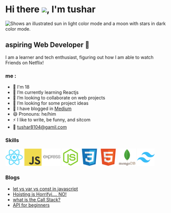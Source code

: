 # Hi there <img src="https://github.com/TheDudeThatCode/TheDudeThatCode/blob/master/Assets/Hi.gif" width="40"/>, I'm tushar 

<picture>
  <source media="(prefers-color-scheme: dark)" srcset="https://media.giphy.com/media/CwTvSiWflgCGKgz5eb/giphy.gif">
  <source media="(prefers-color-scheme: light)" srcset="https://media.giphy.com/media/KzJkzjggfGN5Py6nkT/giphy.gif">
  <img alt="Shows an illustrated sun in light color mode and a moon with stars in dark color mode." src="" width="40">
</picture>


## aspiring Web Developer 🐥

I am a learner and tech enthusiast, figuring out how I am able to watch Friends on Netflix! 

### me :
- 🧑 I'm 18
- 🌱 I’m currently learning Reactjs
- 👯 I’m looking to collaborate on web projects
- 🤔 I’m looking for some project ideas
- 💬 I have blogged in [Medium](https://medium.com/@tushar85)
- 😄 Pronouns: he/him
- ⚡ I like to write, be funny, and sitcom
- 👀 tushar8104@gamil.com

### Skills

[<img src="https://github.com/devicons/devicon/blob/master/icons/react/react-original.svg"  width="55" />](https://react.dev/)
[<img
  src="https://github.com/devicons/devicon/blob/master/icons/javascript/javascript-original.svg"
  width="55"
/>](https://developer.mozilla.org/en-US/docs/Web/JavaScript) [<img
  src="https://github.com/devicons/devicon/blob/master/icons/express/express-original-wordmark.svg"
  width="55"
/>](https://expressjs.com/) [<img
  src="https://github.com/devicons/devicon/blob/master/icons/nodejs/nodejs-original.svg"
  width="55"
/>](https://nodejs.org/en/about/) [<img
  src="https://github.com/devicons/devicon/blob/master/icons/css3/css3-original.svg"
  width="55"
/>](https://developer.mozilla.org/en-US/docs/Web/CSS) [<img
  src="https://github.com/devicons/devicon/blob/master/icons/html5/html5-original.svg"
  width="55"
/>](https://developer.mozilla.org/en-US/docs/Web/HTML) [<img
  src="https://github.com/devicons/devicon/blob/master/icons/mongodb/mongodb-original-wordmark.svg"
  width="55"
/>](https://www.mongodb.com/)
[<img src="https://github.com/devicons/devicon/blob/master/icons/tailwindcss/tailwindcss-plain.svg" width="55"/>](https://tailwindcss.com/)
 
 ### Blogs
 - [let vs var vs const in javascript](https://medium.com/@tushar85/var-vs-let-vs-const-in-javascript-34f65e1c19be)
 - [Hoisting is Horrifyi…. NO!](https://medium.com/@tushar85/hoisting-is-horrifyi-no-6547965bf22c)
 - [what is the Call Stack?](https://medium.com/@tushar85/what-is-the-call-stack-3be239f9520c)
 - [API for beginners](https://medium.com/@tushar85/api-for-beginners-6a87107860d3)
 

